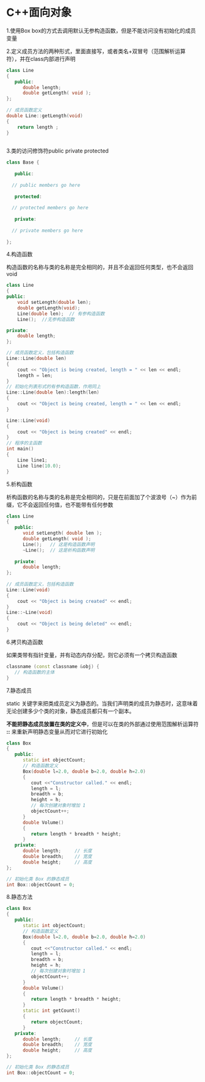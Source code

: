 # C++面向对象



1.使用Box box的方式去调用默认无参构造函数，但是不能访问没有初始化的成员变量

2.定义成员方法的两种形式，里面直接写，或者类名+双冒号（范围解析运算符），并在class内部进行声明

```c++
class Line
{
   public:
      double length;
      double getLength( void );
};
 
// 成员函数定义
double Line::getLength(void)
{
    return length ;
}
 
```



3.类的访问修饰符public private protected

```c++
class Base {
 
   public:
 
  // public members go here
 
   protected:
 
  // protected members go here
 
   private:
 
  // private members go here
 
};
```

4.构造函数

构造函数的名称与类的名称是完全相同的，并且不会返回任何类型，也不会返回 void

```c++
class Line
{
public:
    void setLength(double len);
    double getLength(void);
    Line(double len);  // 有参构造函数
    Line();  //无参构造函数

private:
    double length;
};

// 成员函数定义，包括构造函数
Line::Line(double len)
{
    cout << "Object is being created, length = " << len << endl;
    length = len;
}
// 初始化列表形式的有参构造函数，作用同上
Line::Line(double len):length(len)
{
    cout << "Object is being created, length = " << len << endl;
}

Line::Line(void)
{
    cout << "Object is being created" << endl;
}
// 程序的主函数
int main()
{
    Line line1;
    Line line(10.0);
}
```



5.析构函数

析构函数的名称与类的名称是完全相同的，只是在前面加了个波浪号（~）作为前缀，它不会返回任何值，也不能带有任何参数

```c++
class Line
{
   public:
      void setLength( double len );
      double getLength( void );
      Line();   // 这是构造函数声明
      ~Line();  // 这是析构函数声明
 
   private:
      double length;
};
 
// 成员函数定义，包括构造函数
Line::Line(void)
{
    cout << "Object is being created" << endl;
}
Line::~Line(void)
{
    cout << "Object is being deleted" << endl;
}
```

6.拷贝构造函数

如果类带有指针变量，并有动态内存分配，则它必须有一个拷贝构造函数

```C++
classname (const classname &obj) {
   // 构造函数的主体
}
```

7.静态成员

static 关键字来把类成员定义为静态的。当我们声明类的成员为静态时，这意味着无论创建多少个类的对象，静态成员都只有一个副本。

**不能把静态成员放置在类的定义中**，但是可以在类的外部通过使用范围解析运算符 **::** 来重新声明静态变量从而对它进行初始化

```C++
class Box
{
   public:
      static int objectCount;
      // 构造函数定义
      Box(double l=2.0, double b=2.0, double h=2.0)
      {
         cout <<"Constructor called." << endl;
         length = l;
         breadth = b;
         height = h;
         // 每次创建对象时增加 1
         objectCount++;
      }
      double Volume()
      {
         return length * breadth * height;
      }
   private:
      double length;     // 长度
      double breadth;    // 宽度
      double height;     // 高度
};

// 初始化类 Box 的静态成员
int Box::objectCount = 0;
```

8.静态方法

```c++
class Box
{
   public:
      static int objectCount;
      // 构造函数定义
      Box(double l=2.0, double b=2.0, double h=2.0)
      {
         cout <<"Constructor called." << endl;
         length = l;
         breadth = b;
         height = h;
         // 每次创建对象时增加 1
         objectCount++;
      }
      double Volume()
      {
         return length * breadth * height;
      }
      static int getCount()
      {
         return objectCount;
      }
   private:
      double length;     // 长度
      double breadth;    // 宽度
      double height;     // 高度
};

// 初始化类 Box 的静态成员
int Box::objectCount = 0;
```

